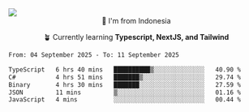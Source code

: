 
<img align = "center" src="https://readme-typing-svg.herokuapp.com?font=Fira+Code&size=25&pause=1000&color=00F713&center=true&vCenter=true&random=false&width=850&height=70&lines=Hi+There+%F0%9F%91%8B%2C+Im+Julian+Caesar;"/>
<br>

<div align = "center">
  📌 I'm from Indonesia
  
  🪴 Currently learning **Typescript, NextJS, and Tailwind**
</div>

<!--START_SECTION:waka-->

```txt
From: 04 September 2025 - To: 11 September 2025

TypeScript   6 hrs 40 mins   ██████████▒░░░░░░░░░░░░░░   40.90 %
C#           4 hrs 51 mins   ███████▒░░░░░░░░░░░░░░░░░   29.74 %
Binary       4 hrs 30 mins   ███████░░░░░░░░░░░░░░░░░░   27.59 %
JSON         11 mins         ▒░░░░░░░░░░░░░░░░░░░░░░░░   01.16 %
JavaScript   4 mins          ░░░░░░░░░░░░░░░░░░░░░░░░░   00.44 %
```

<!--END_SECTION:waka-->
